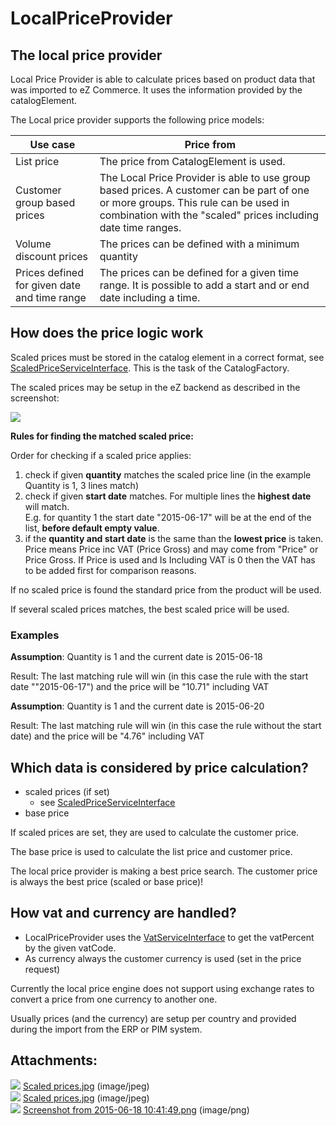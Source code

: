#  LocalPriceProvider 

## The local price provider

Local Price Provider is able to calculate prices based on product data that was imported to eZ Commerce. It uses the information provided by the catalogElement.

The Local price provider supports the following price models:

| Use case                                     | Price from                                                                                                                                                                                          |
| -------------------------------------------- | --------------------------------------------------------------------------------------------------------------------------------------------------------------------------------------------------- |
| List price                                   | The price from CatalogElement is used.                                                                                                                                                              |
| Customer group based prices                  | The Local Price Provider is able to use group based prices. A customer can be part of one or more groups. This rule can be used in combination with the "scaled" prices including date time ranges. |
| Volume discount prices                       | The prices can be defined with a minimum quantity                                                                                                                                                   |
| Prices defined for given date and time range | The prices can be defined for a given time range. It is possible to add a start and or end date including a time.                                                                                   |

## How does the price logic work

Scaled prices must be stored in the catalog element in a correct format, see [ScaledPriceServiceInterface](ScaledPriceServiceInterface_23560718.html). This is the task of the CatalogFactory.

The scaled prices may be setup in the eZ backend as described in the screenshot:

![](attachments/23560479/23563828.png)

**Rules for finding the matched scaled price:**

Order for checking if a scaled price applies:

1.  check if given **quantity** matches the scaled price line (in the example Quantity is 1,  3 lines match)
2.  check if given **start date** matches. For multiple lines the **highest date** will match.  
    E.g. for quantity 1 the start date "2015-06-17" will be at the end of the list, **before default empty value**. 
3.  if the **quantity and **start date**** is the same than the **lowest price** is taken. Price means Price inc VAT (Price Gross) and may come from "Price" or Price Gross. If Price is used and Is Including VAT is 0 then the VAT has to be added first for comparison reasons. 

If no scaled price is found the standard price from the product will be used.

If several scaled prices matches, the best scaled price will be used.

### Examples

**Assumption**:    Quantity is 1 and the current date is 2015-06-18

Result:  The last matching rule will win (in this case the rule with the start date ""2015-06-17") and the price will be "10.71" including VAT 

**Assumption**:    Quantity is 1 and the current date is 2015-06-20

Result:  The last matching rule will win (in this case the rule without the start date) and the price will be "4.76" including VAT 

## Which data is considered by price calculation?

  - scaled prices (if set)
      - see [ScaledPriceServiceInterface](ScaledPriceServiceInterface_23560718.html)
  - base price

If scaled prices are set, they are used to calculate the customer price.

The base price is used to calculate the list price and customer price.

The local price provider is making a best price search. The customer price is always the best price (scaled or base price)\!

## How vat and currency are handled?

  - LocalPriceProvider uses the [VatServiceInterface](VatServiceInterface_23560246.html) to get the vatPercent by the given vatCode.
  - As currency always the customer currency is used (set in the price request)

Currently the local price engine does not support using exchange rates to convert a price from one currency to another one.

Usually prices (and the currency) are setup per country and provided during the import from the ERP or PIM system.

## Attachments:

![](images/icons/bullet_blue.gif) [Scaled prices.jpg](attachments/23560479/23563827.jpg) (image/jpeg)  
![](images/icons/bullet_blue.gif) [Scaled prices.jpg](attachments/23560479/23563825.jpg) (image/jpeg)  
![](images/icons/bullet_blue.gif) [Screenshot from 2015-06-18 10:41:49.png](attachments/23560479/23563828.png) (image/png)  
